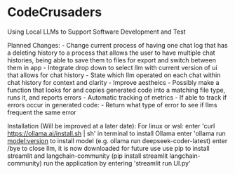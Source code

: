 # CodeCrusaders
Using Local LLMs to Support Software Development and Test

Planned Changes:
    - Change current process of having one chat log that has a deleting history
    to a process that allows the user to have multiple chat histories, being 
    able to save them to files for export and switch between them in app
    - Integrate drop down to select llm with current version of ui that allows
    for chat history
        - State which llm operated on each chat within chat history for context
        and clarity
    - Improve aestheics
    - Possibly make a function that looks for and copies generated code into a
    matching file type, runs it, and reports errors
    - Automatic tracking of metrics
        - If able to track if errors occur in generated code:
            - Return what type of error to see if llms frequent the same error

Installation (Will be improved at a later date):
    For linux or wsl:
    enter 'curl https://ollama.ai/install.sh | sh' in terminal to install Ollama
    enter 'ollama run <model:version> to install model (e.g. ollama run deepseek-coder-latest)
    enter /bye to close llm, it is now downloaded for future use
    use pip to install streamlit and langchain-community (pip install streamlit langchain-community)
    run the application by entering 'streamlit run UI.py'
